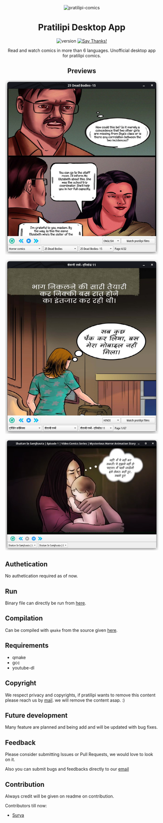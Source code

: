 <center> <img src="https://static-pratilipicomic.s3.ap-south-1.amazonaws.com/assets/comics-logo-copy-04.png" alt="pratilipi-comics"></img>

# Pratilipi Desktop App

![version](https://img.shields.io/badge/version-v0.0.1-green)
[![Say Thanks!](https://img.shields.io/badge/Say%20Thanks-!-1EAEDB.svg)](https://saythanks.io/to/0x0is1)

Read and watch comics in more than 6 languages. Unofficial desktop app for
pratilipi comics.

## Previews

![preview-1](./previews/preview-1.png)

![preview-2](./previews/preview-2.png)

![preview-3](./previews/preview-3.png)
</center>

## Authetication

No authetication required as of now.

## Run
Binary file can directly be run from [here](./bin/shorts-app).

## Compilation
Can be compiled with `qmake` from the source given [here](./src).

## Requirements

* qmake
* gcc
* youtube-dl

## Copyright
We respect privacy and copyrights, if pratilipi wants to remove this content please reach us by [mail](mailto:://0x0is1@protonmail.com). we will remove the content asap. :)

## Future development

Many feature are planned and being add and will be updated with bug fixes.

## Feedback

Please consider submitting Issues or Pull Requests, we would love to look on it.

Also you can submit bugs and feedbacks directly to our [email](mailto:://0x0is1@protonmail.com)

## Contribution

Always credit will be given on readme on contribution.

Contributors till now:

* [Surya](github.com/0x0is1)